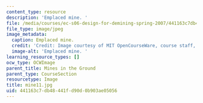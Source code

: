 ```yaml
---
content_type: resource
description: 'Emplaced mine. '
file: /media/courses/ec-s06-design-for-demining-spring-2007/441163c7db48441fd90d0b903ae05056_mine11.jpg
file_type: image/jpeg
image_metadata:
  caption: Emplaced mine.
  credit: 'Credit: Image courtesy of MIT OpenCourseWare, course staff, and students.'
  image-alt: 'Emplaced mine. '
learning_resource_types: []
ocw_type: OCWImage
parent_title: Mines in the Ground
parent_type: CourseSection
resourcetype: Image
title: mine11.jpg
uid: 441163c7-db48-441f-d90d-0b903ae05056
---
```

